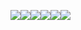 ![](https://cdn.nlark.com/yuque/0/2024/png/43256847/1729499946839-fd66cec9-9f25-4b16-9144-52828a79402c.png)![](https://cdn.nlark.com/yuque/0/2024/png/43256847/1729499950942-60630614-ad45-45eb-bcfa-ec1fee5e01b0.png)![](https://cdn.nlark.com/yuque/0/2024/png/43256847/1729499961032-0726dc7c-c3cc-4d7f-8892-b088905d11f8.png)![](https://cdn.nlark.com/yuque/0/2024/png/43256847/1729499965123-2e294758-a05d-405c-96ab-bfcccd974af3.png)![](https://cdn.nlark.com/yuque/0/2024/png/43256847/1729499980204-70c5e8fb-8a8b-4958-a00e-ba3c74d23fd1.png)![](https://cdn.nlark.com/yuque/0/2024/png/43256847/1729499972193-8937dda3-bcf2-488d-bfec-3344f7721529.png)


